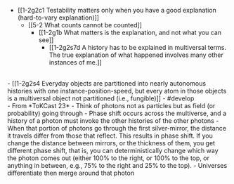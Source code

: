 - [[1-2g2c1 Testability matters only when you have a good explanation (hard-to-vary explanation)]]
  - [[5-2 What counts cannot be counted]]
    - [[1-2g1b What matters is the explanation, and not what you can see]]
      - [[1-2g2s7d A history has to be explained in multiversal terms. The true explanation of what happened involves many other instances of me.]]
<br>
- [[1-2g2s4 Everyday objects are partitioned into nearly autonomous histories with one instance-position-speed, but every atom in those objects is a multiversal object not partitioned (i.e., fungible)]]
- #develop
<br>
- From *ToKCast 23*
- Think of photons not as particles but as field (or probability) going through
- Phase shift occurs across the multiverse, and a history of a photon must invoke the other histories of the other photons
  - When that portion of photons go through the first silver-mirror, the distance it travels differ from those that reflect. This results in phase shift. If you change the distance between mirrors, or the thickness of them, you get different phase shift, that is, you can deterministically change which way the photon comes out (either 100% to the right, or 100% to the top, or anything in between, e.g., 75% to the right and 25% to the top).
- Universes differentiate then merge around that photon